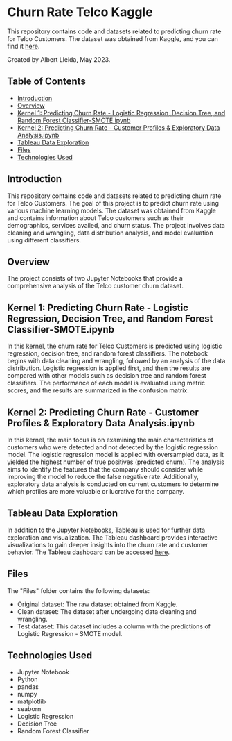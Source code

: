 # Churn Rate Telco Kaggle

This repository contains code and datasets related to predicting churn rate for Telco Customers. The dataset was obtained from Kaggle, and you can find it [here](https://www.kaggle.com/datasets/blastchar/telco-customer-churn).

Created by Albert Lleida, May 2023.

## Table of Contents
- [Introduction](#introduction)
- [Overview](#overview)
- [Kernel 1: Predicting Churn Rate - Logistic Regression, Decision Tree, and Random Forest Classifier-SMOTE.ipynb](#kernel-1-predicting-churn-rate---logistic-regression-decision-tree-and-random-forest-classifier-smoteipynb)
- [Kernel 2: Predicting Churn Rate - Customer Profiles & Exploratory Data Analysis.ipynb](#kernel-2-predicting-churn-rate---customer-profiles--exploratory-data-analysisipynb)
- [Tableau Data Exploration](#tableau-data-exploration)
- [Files](#files)
- [Technologies Used](#technologies-used)

## Introduction
This repository contains code and datasets related to predicting churn rate for Telco Customers. The goal of this project is to predict churn rate using various machine learning models. The dataset was obtained from Kaggle and contains information about Telco customers such as their demographics, services availed, and churn status. The project involves data cleaning and wrangling, data distribution analysis, and model evaluation using different classifiers.

## Overview
The project consists of two Jupyter Notebooks that provide a comprehensive analysis of the Telco customer churn dataset.

## Kernel 1: Predicting Churn Rate - Logistic Regression, Decision Tree, and Random Forest Classifier-SMOTE.ipynb
In this kernel, the churn rate for Telco Customers is predicted using logistic regression, decision tree, and random forest classifiers. The notebook begins with data cleaning and wrangling, followed by an analysis of the data distribution. Logistic regression is applied first, and then the results are compared with other models such as decision tree and random forest classifiers. The performance of each model is evaluated using metric scores, and the results are summarized in the confusion matrix.

## Kernel 2: Predicting Churn Rate - Customer Profiles & Exploratory Data Analysis.ipynb
In this kernel, the main focus is on examining the main characteristics of customers who were detected and not detected by the logistic regression model. The logistic regression model is applied with oversampled data, as it yielded the highest number of true positives (predicted churn). The analysis aims to identify the features that the company should consider while improving the model to reduce the false negative rate. Additionally, exploratory data analysis is conducted on current customers to determine which profiles are more valuable or lucrative for the company.

## Tableau Data Exploration
In addition to the Jupyter Notebooks, Tableau is used for further data exploration and visualization. The Tableau dashboard provides interactive visualizations to gain deeper insights into the churn rate and customer behavior. The Tableau dashboard can be accessed [here](https://public.tableau.com/app/profile/albert1030/viz/ChurnRate_16839185900520/Historia1?publish=yes).

## Files
The "Files" folder contains the following datasets:
- Original dataset: The raw dataset obtained from Kaggle.
- Clean dataset: The dataset after undergoing data cleaning and wrangling.
- Test dataset: This dataset includes a column with the predictions of Logistic Regression - SMOTE model.

## Technologies Used
- Jupyter Notebook
- Python
- pandas
- numpy
- matplotlib
- seaborn
- Logistic Regression
- Decision Tree
- Random Forest Classifier
